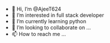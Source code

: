 - 👋 Hi, I’m @AjeeT624
- 👀 I’m interested in full stack developer
- 🌱 I’m currently learning python
- 💞️ I’m looking to collaborate on ...
- 📫 How to reach me ...

<!---
AjeeT624/AjeeT624 is a ✨ special ✨ repository because its `README.md` (this file) appears on your GitHub profile.
You can click the Preview link to take a look at your changes.
--->
